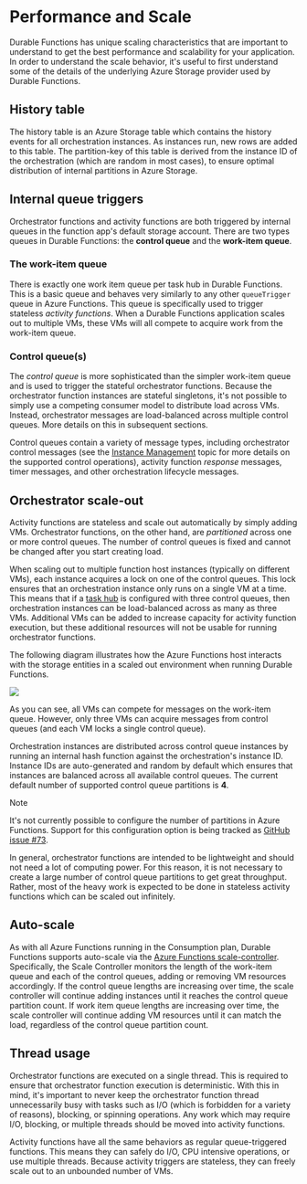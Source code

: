 # Performance and Scale
Durable Functions has unique scaling characteristics that are important to understand to get the best performance and scalability for your application. In order to understand the scale behavior, it's useful to first understand some of the details of the underlying Azure Storage provider used by Durable Functions.

## History table
The history table is an Azure Storage table which contains the history events for all orchestration instances. As instances run, new rows are added to this table. The partition-key of this table is derived from the instance ID of the orchestration (which are random in most cases), to ensure optimal distribution of internal partitions in Azure Storage.

## Internal queue triggers
Orchestrator functions and activity functions are both triggered by internal queues in the function app's default storage account. There are two types queues in Durable Functions: the **control queue** and the **work-item queue**.

### The work-item queue
There is exactly one work item queue per task hub in Durable Functions. This is a basic queue and behaves very similarly to any other `queueTrigger` queue in Azure Functions. This queue is specifically used to trigger stateless *activity functions*. When a Durable Functions application scales out to multiple VMs, these VMs will all compete to acquire work from the work-item queue.

### Control queue(s)
The *control queue* is more sophisticated than the simpler work-item queue and is used to trigger the stateful orchestrator functions. Because the orchestrator function instances are stateful singletons, it's not possible to simply use a competing consumer model to distribute load across VMs. Instead, orchestrator messages are load-balanced across multiple control queues. More details on this in subsequent sections.

Control queues contain a variety of message types, including orchestrator control messages (see the [Instance Management](./instance-management.md) topic for more details on the supported control operations), activity function *response* messages, timer messages, and other orchestration lifecycle messages.

## Orchestrator scale-out
Activity functions are stateless and scale out automatically by simply adding VMs. Orchestrator functions, on the other hand, are *partitioned* across one or more control queues. The number of control queues is fixed and cannot be changed after you start creating load.

When scaling out to multiple function host instances (typically on different VMs), each instance acquires a lock on one of the control queues. This lock ensures that an orchestration instance only runs on a single VM at a time. This means that if a [task hub](~/articles/topics/task-hubs.md) is configured with three control queues, then orchestration instances can be load-balanced across as many as three VMs. Additional VMs can be added to increase capacity for activity function execution, but these additional resources will not be usable for running orchestrator functions.

The following diagram illustrates how the Azure Functions host interacts with the storage entities in a scaled out environment when running Durable Functions.

<img src="~/images/scale-diagram.png"/>

As you can see, all VMs can compete for messages on the work-item queue. However, only three VMs can acquire messages from control queues (and each VM locks a single control queue).

Orchestration instances are distributed across control queue instances by running an internal hash function against the orchestration's instance ID. Instance IDs are auto-generated and random by default which ensures that instances are balanced across all available control queues. The current default number of supported control queue partitions is **4**.

> [!NOTE]
> It's not currently possible to configure the number of partitions in Azure Functions. Support for this configuration option is being tracked as [GitHub issue #73](https://github.com/Azure/azure-functions-durable-extension/issues/73).

In general, orchestrator functions are intended to be lightweight and should not need a lot of computing power. For this reason, it is not necessary to create a large number of control queue partitions to get great throughput. Rather, most of the heavy work is expected to be done in stateless activity functions which can be scaled out infinitely.

## Auto-scale
As with all Azure Functions running in the Consumption plan, Durable Functions supports auto-scale via the [Azure Functions scale-controller](https://docs.microsoft.com/en-us/azure/azure-functions/functions-scale#runtime-scaling). Specifically, the Scale Controller monitors the length of the work-item queue and each of the control queues, adding or removing VM resources accordingly. If the control queue lengths are increasing over time, the scale controller will continue adding instances until it reaches the control queue partition count. If work item queue lengths are increasing over time, the scale controller will continue adding VM resources until it can match the load, regardless of the control queue partition count.

## Thread usage
Orchestrator functions are executed on a single thread. This is required to ensure that orchestrator function execution is deterministic. With this in mind, it's important to never keep the orchestrator function thread unnecessarily busy with tasks such as I/O (which is forbidden for a variety of reasons), blocking, or spinning operations. Any work which may require I/O, blocking, or multiple threads should be moved into activity functions.

Activity functions have all the same behaviors as regular queue-triggered functions. This means they can safely do I/O, CPU intensive operations, or use multiple threads. Because activity triggers are stateless, they can freely scale out to an unbounded number of VMs.